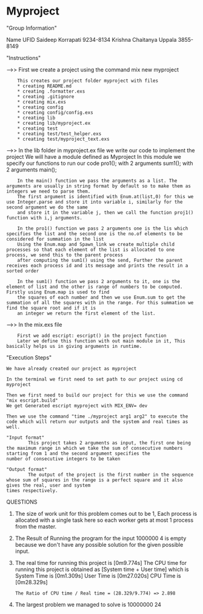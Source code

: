 # Myproject

"Group Information"

 Name							UFID
 Saideep Korrapati				9234-8134
 Krishna Chaitanya Uppala		3855-8149
 
 "Instructions"
  
 -->> 	First we create a project using the command
		mix new myproject
	
		This creates our project folder myproject with files
		* creating README.md
		* creating .formatter.exs
		* creating .gitignore
		* creating mix.exs
		* creating config
		* creating config/config.exs
		* creating lib
		* creating lib/myproject.ex
		* creating test
		* creating test/test_helper.exs
		* creating test/myproject_text.exs
	
  -->> 	In the lib folder in myproject.ex file we write our code to implement the project
		We will have a module defined as Myproject
		In this module we specify our functions to run our code
		pro1(); with 2 arguments
		sum1(); with 2 arguments
		main();
	  
		In the main() function we pass the arguments as a list. The arguments are usually in string format by default so to make them as integers we need to parse them.
		The first argument is identified with Enum.at(list,0) for this we use Integer.parse and store it into variable i, similarly for the second argument we do the same
		and store it in the variable j, then we call the function proj1() function with i,j arguments.
	  
		In the pro1() function we pass 2 arguments one is the lis which specifies the list and the second one is the no.of elements to be considered for summation in the list
		Using the Enum.map and Spawn_link we create multiple child processes so that each element of the list is allocated to one process, we send this to the parent process 
		after computing the sum1() using the send, Further the parent receives each process id and its message and prints the result in a sorted order
		
		In the sum1() function we pass 2 arguments to it, one is the element of list and the other is range of numbers to be computed. Firstly using Enum.map is used to find
		the squares of each number and then we use Enum.sum to get the summation of all the squares with in the range. For this summation we find the square root and if it is 
		an integer we return the first element of the list.
	  
 -->>  	In the mix.exs file 
		 
		First we add escript: escript() in the project function
		Later we define this function with out main module in it, This basically helps us in giving arguments in runtime.
  
  
  
  "Execution Steps"

	We have already created our project as myproject
	
	In the terminal we first need to set path to our project using cd myproject
	
	Then we first need to build our project for this we use the command "mix escript.build"
	We get Generated escript myproject with MIX_ENV= dev

	Then we use the command "time ./myproject arg1 arg2" to execute the code which will return our outputs and the system and real times as well.
	
	"Input format" 
			This project takes 2 arguments as input, the first one being the maximum range in which we take the sum of consecutive numbers starting from 1 and the second argument specifies the 
	number of consecutive integers to be taken
	
	"Output format" 
			The output of the project is the first number in the sequence whose sum of squares in the range is a perfect square and it also gives the real, user and system 
	times respectively.
  
  
 QUESTIONS
 
 1. The size of work unit for this problem comes out to be 1, Each process is allocated with a single task here so each worker gets at most 1 process from the master.
 
 2. The Result of Running the program for the input 1000000 4 is empty because we don't have any possible solution for the given possible input.
		
 
 3. The real time for running this project is [0m9.774s]
	The CPU time for running this project is obtained as [System time + User time] which is 
			System Time is [0m1.309s]
			User Time is   [0m27.020s]
			CPU Time is    [0m28.329s]
			
		The Ratio of CPU time / Real time = (28.329/9.774) => 2.898
		
 4.  The largest problem we managed to solve is 10000000 24